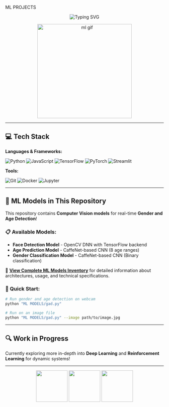 ML PROJECTS

<p align="center">
  <img src="https://readme-typing-svg.demolab.com?font=Fira+Code&pause=1000&center=true&vCenter=true&width=500&lines=👋+Hello+World!+I'm+Your+Machine+Learning+Journey;🤖+Building+AI%2C+Deep+Learning+%7C+Computer+Vision;🎨+Creating+Incredible+ML+Solutions" alt="Typing SVG" />
</p>

<p align="center">
  <img src="https://media.giphy.com/media/qgQUggAC3Pfv687qPC/giphy.gif" width="300" alt="ml gif" />
</p>

---


## 💻 Tech Stack

**Languages & Frameworks:**

![Python](https://img.shields.io/badge/-Python-05122A?style=flat&logo=python)
![JavaScript](https://img.shields.io/badge/-JavaScript-F7DF1E?style=flat&logo=javascript)
![TensorFlow](https://img.shields.io/badge/-TensorFlow-FF6F00?style=flat&logo=tensorflow)
![PyTorch](https://img.shields.io/badge/-PyTorch-EE4C2C?style=flat&logo=pytorch)
![Streamlit](https://img.shields.io/badge/-Streamlit-FF4B4B?style=flat&logo=streamlit)

**Tools:**

![Git](https://img.shields.io/badge/-Git-F05032?style=flat&logo=git)
![Docker](https://img.shields.io/badge/-Docker-2496ED?style=flat&logo=docker)
![Jupyter](https://img.shields.io/badge/-Jupyter-FFCC00?style=flat&logo=jupyter)

---

## 🤖 ML Models in This Repository

This repository contains **Computer Vision models** for real-time **Gender and Age Detection**!

### 📋 Available Models:
- **Face Detection Model** - OpenCV DNN with TensorFlow backend
- **Age Prediction Model** - CaffeNet-based CNN (8 age ranges)
- **Gender Classification Model** - CaffeNet-based CNN (Binary classification)

📖 **[View Complete ML Models Inventory](ML_MODELS_INVENTORY.md)** for detailed information about architectures, usage, and technical specifications.

### 🚀 Quick Start:
```bash
# Run gender and age detection on webcam
python "ML MODELS/gad.py"

# Run on an image file
python "ML MODELS/gad.py" --image path/to/image.jpg
```

---

## 🔍 Work in Progress

Currently exploring more in-depth into **Deep Learning** and **Reinforcement Learning** for dynamic systems!

---


<p align="center">
  <img src="https://raw.githubusercontent.com/rahulbanerjee26/githubProfileReadmeGenerator/main/gifs/brain.gif" width="100">
  <img src="https://raw.githubusercontent.com/rahulbanerjee26/githubProfileReadmeGenerator/main/gifs/code.gif" width="100">
  <img src="https://raw.githubusercontent.com/rahulbanerjee26/githubProfileReadmeGenerator/main/gifs/developer.gif" width="100">
</p>
